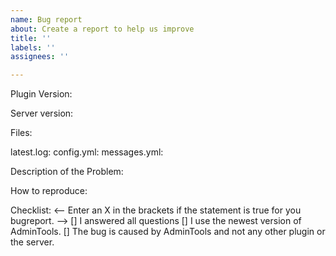 ```yaml
---
name: Bug report
about: Create a report to help us improve
title: ''
labels: ''
assignees: ''

---
```


<!-- Bugreports have to follow this template: 
If you report a bug, please be patient! A developer will reach out to you in the DMs to ask further questions.
Your report might be refused if:
- You didnt follow the template and answered every question
- You don't follow our server rules, be it in DMs or in channels here.
- You didn't check all entries in the checklist or lied when checking them. -->

Plugin Version:
<!-- (enter /admintools ingame!) -->
Server version:
<!--(enter /version ingame!) -->

Files:
<!-- (Link to the latest.log, your admintools3 config and your admintools3 message file) -->
latest.log:
config.yml:
messages.yml: 

Description of the Problem:
<!-- (What happened? Be as specific as possible) -->



How to reproduce:
<!-- (Imagine this: I have a server, your version, your plugin version. What do I have to do to get this error? Change configs? Enter commands?) -->



Checklist:
<-- Enter an X in the brackets if the statement is true for you bugreport. -->
[] I answered all questions
[] I use the newest version of AdminTools.
[] The bug is caused by AdminTools and not any other plugin or the server.
